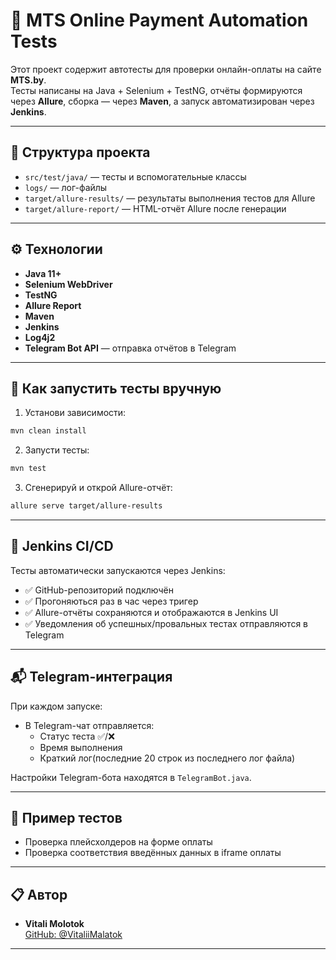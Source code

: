 # 💪 MTS Online Payment Automation Tests

Этот проект содержит автотесты для проверки онлайн-оплаты на сайте **MTS.by**.  
Тесты написаны на Java + Selenium + TestNG, отчёты формируются через **Allure**, сборка — через **Maven**, а запуск автоматизирован через **Jenkins**.

---

## 📁 Структура проекта

- `src/test/java/` — тесты и вспомогательные классы
- `logs/` — лог-файлы
- `target/allure-results/` — результаты выполнения тестов для Allure
- `target/allure-report/` — HTML-отчёт Allure после генерации

---

## ⚙️ Технологии

- **Java 11+**
- **Selenium WebDriver**
- **TestNG**
- **Allure Report**
- **Maven**
- **Jenkins**
- **Log4j2**
- **Telegram Bot API** — отправка отчётов в Telegram

---

## 🚀 Как запустить тесты вручную

1. Установи зависимости:

```bash
mvn clean install
```

2. Запусти тесты:

```bash
mvn test
```

3. Сгенерируй и открой Allure-отчёт:

```bash
allure serve target/allure-results
```

---

## 🧰 Jenkins CI/CD

Тесты автоматически запускаются через Jenkins:

- ✅ GitHub-репозиторий подключён
- ✅ Прогоняються раз в час через тригер
- ✅ Allure-отчёты сохраняются и отображаются в Jenkins UI
- ✅ Уведомления об успешных/провальных тестах отправляются в Telegram

---

## 📬 Telegram-интеграция

При каждом запуске:

- В Telegram-чат отправляется:
  - Статус теста ✅/❌
  - Время выполнения
  - Краткий лог(последние 20 строк из последнего лог файла)

Настройки Telegram-бота находятся в `TelegramBot.java`.

---

## 📌 Пример тестов

- Проверка плейсхолдеров на форме оплаты
- Проверка соответствия введённых данных в iframe оплаты

---

## 📋 Автор

- **Vitali Molotok**  
  [GitHub: @VitaliiMalatok](https://github.com/VitaliiMalatok)

---

